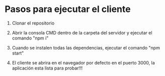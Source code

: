# Pasos para ejecutar el cliente

1. Clonar el repositorio

2. Abrir la consola CMD dentro de la carpeta del servidor y ejecutar el comando "npm i"

3. Cuando se instalen todas las dependencias, ejecutar el comando "npm start"

6. El cliente se abrira en el navegador por defecto en el puerto 3000, la aplicación esta lista para probar!!!

